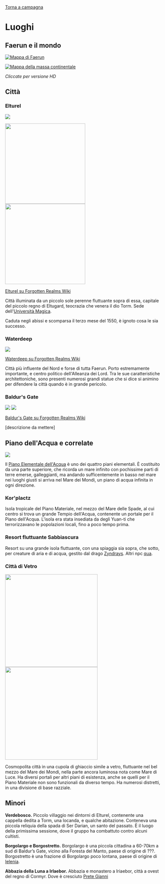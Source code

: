 [Torna a campagna](/star/campaign)

# Luoghi

## Faerun e il mondo

[![Mappa di Faerun](https://i.imgur.com/v9EC1ay.jpg)](https://i.ibb.co/dgYvsZ7/Faerun-Map-Redone-Roll-20-Res-Hexes.jpg)

[![Mappa della massa continentale](https://i.imgur.com/9NkAH2n.jpg)](https://i.imgur.com/RSB1U0a.jpg)

*Cliccate per versione HD*

## Città

### Elturel

![](https://preview.redd.it/m7cie3sijsc81.png?width=960&crop=smart&auto=webp&s=03323b8aa36b9ce6c70718f7d8b7fac96922c156)

<p float="left">
  <img src="https://www.worldanvil.com/media/cache/cover/uploads/images/0d6b81cafeea112239887568c822af84.jpg" height="260" />
  <img src="https://i.imgur.com/i6OkhxR.png" height="260" /> 
</p>


[Elturel su Forgotten Realms Wiki](https://forgottenrealms.fandom.com/wiki/Elturel)

Città illuminata da un piccolo sole perenne fluttuante sopra di essa, capitale del piccolo regno di Eltugard, teocrazia che venera il dio Torm. Sede dell'[Università Magica](./npc/elturel.md#università-magica).

Caduta negli abissi e scomparsa il terzo mese del 1550, è ignoto cosa le sia successo.

### Waterdeep

![](https://i.imgur.com/9JGUZT5.jpg)

[Waterdeep su Forgotten Realms Wiki](https://forgottenrealms.fandom.com/wiki/Waterdeep)

Città più influente del Nord e forse di tutta Faerun. Porto estremamente importante, e centro politico dell'Alleanza dei Lord. Tra le sue caratteristiche architettoniche, sono presenti numerosi grandi statue che si dice si animino per difendere la città quando è in grande pericolo.

### Baldur's Gate

![](https://i.imgur.com/vp4sYs2.jpg) ![](https://i.imgur.com/DJsR3cc.png)

[Baldur's Gate su Forgotten Realms Wiki](https://forgottenrealms.fandom.com/wiki/Baldur%27s_Gate)

[descrizione da mettere]

## Piano dell'Acqua e correlate

![](https://db4sgowjqfwig.cloudfront.net/campaigns/236146/assets/1181860/floating-islands.jpg)

Il [Piano Elementale dell'Acqua](https://forgottenrealms.fandom.com/wiki/Elemental_Plane_of_Water) è uno dei quattro piani elementali. È costituito da una parte superiore, che ricorda un mare infinito con pochissime parti di terre emerse, galleggianti, ma andando sufficentemente in basso nel mare nei luoghi giusti si arriva nel Mare dei Mondi, un piano di acqua infinita in ogni direzione.

### Kor'plactz

Isola tropicale del Piano Materiale, nel mezzo del Mare delle Spade, al cui centro si trova un grande Tempio dell'Acqua, contenente un portale per il Piano dell'Acqua. L'isola era stata insediata da degli Yuan-ti che terrorizzavano le popolazioni locali, fino a poco tempo prima.

### Resort fluttuante Sabbiascura

Resort su una grande isola fluttuante, con una spiaggia sia sopra, che sotto, per creature di aria e di acqua, gestito dal drago [Zyndrays](./npc/waterplane.md#zyndrays). Altri npc [qua](./npc/waterplace.md#resort-fluttuante-sabbiascura).

### Città di Vetro

<p float="left">
  <img src="https://i.imgur.com/wYEvT3L.jpg" height="300" />
  <img src="https://i.imgur.com/cZglMwL.jpg" height="300" /> 
</p>

Cosmopolita città in una cupola di ghiaccio simile a vetro, fluttuante nel bel mezzo del Mare dei Mondi, nella parte ancora luminosa nota come Mare di Luce. Ha diversi portali per altri piani di esistenza, anche se quelli per il Piano Materiale non sono funzionali da diverso tempo. Ha numerosi distretti, in una divisione di base razziale.

## Minori

**Verdebosco.** Piccolo villaggio nei dintorni di Elturel, contenente una cappella dedita a Torm, una locanda, e qualche abitazione. Conteneva una piccola reliquia della spada di Ser Darian, un santo del passato. È il luogo della primissima sessione, dove il gruppo ha combattuto contro alcuni cultisti.

**Borgolargo e Borgostretto.** Borgolargo è una piccola cittadina a 60-70km a sud di Baldur’s Gate, vicino alla Foresta del Manto, paese di origine di ???. Borgostretto è una frazione di Borgolargo poco lontana, paese di origine di [Ielenia](pg#ielenia-zeke).

**Abbazia della Luna a Irlaebor.** Abbazia e monastero a Iriaebor, città a ovest del regno di Cormyr. Dove è cresciuto [Prete Gianni](pg#prete-gianni)
